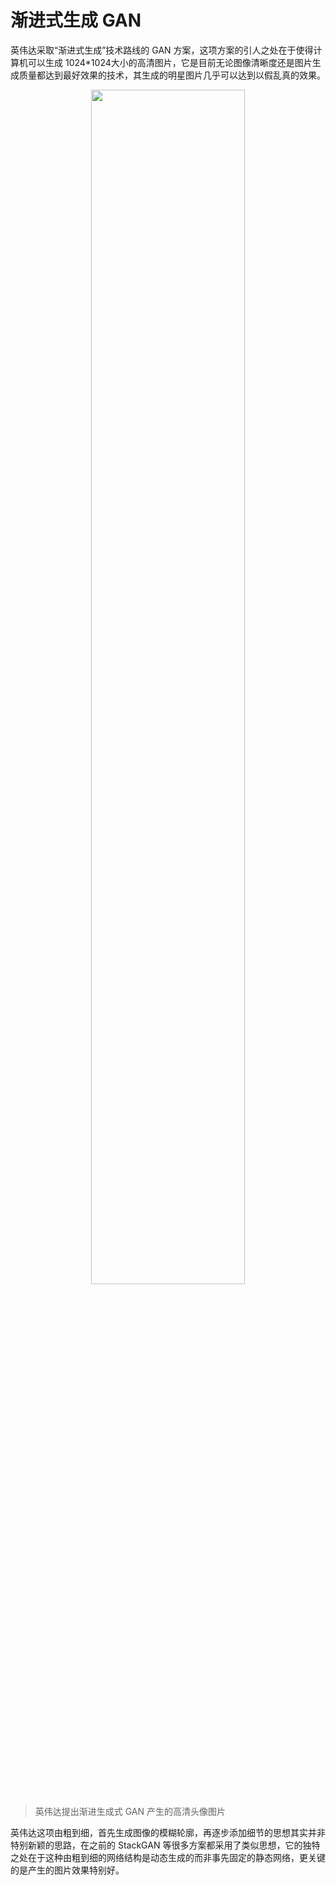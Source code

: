 

# 渐进式生成 GAN

英伟达采取“渐进式生成”技术路线的 GAN 方案，这项方案的引人之处在于使得计算机可以生成 1024*1024大小的高清图片，它是目前无论图像清晰度还是图片生成质量都达到最好效果的技术，其生成的明星图片几乎可以达到以假乱真的效果。


<p align="center">
    <img width="70%" height="70%" src="http://images.iterate.site/blog/image/20190927/mlLPpyeuQIMw.png?imageslim">
</p>

> 英伟达提出渐进生成式 GAN 产生的高清头像图片

英伟达这项由粗到细，首先生成图像的模糊轮廓，再逐步添加细节的思想其实并非特别新颖的思路，在之前的 StackGAN 等很多方案都采用了类似思想，它的独特之处在于这种由粗到细的网络结构是动态生成的而非事先固定的静态网络，更关键的是产生的图片效果特别好。
